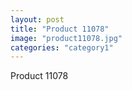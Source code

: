 ```yaml
---
layout: post
title: "Product 11078"
image: "product11078.jpg"
categories: "category1"
---
```

Product 11078
